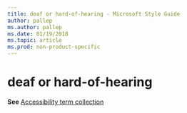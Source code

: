 ```yaml
---
title: deaf or hard-of-hearing - Microsoft Style Guide
author: pallep
ms.author: pallep
ms.date: 01/19/2018
ms.topic: article
ms.prod: non-product-specific
---
```


# deaf or hard-of-hearing

**See** [Accessibility term collection](/style-guide/a-z-word-list-term-collections/term-collections/accessibility-terms)
